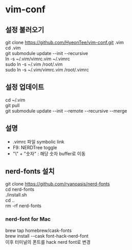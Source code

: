 # vim-conf

## 설정 불러오기
git clone https://github.com/HyeonTee/vim-conf.git .vim  
cd .vim  
git submodule update --init --recursive  
ln -s ~/.vim/vimrc.vim ~/.vimrc  
sudo ln -s ~/.vim /root/.vim  
sudo ln -s ~/.vim/vimrc.vim /root/.vimrc  

## 설정 업데이트
cd ~/.vim  
git pull  
git submodule update --init --remote --recursive --merge  

## 설명
- .vimrc 파일 symbolic link  
- F9: NERDTree toggle
- "\\" + "숫자" : 해당 숫자 buffer로 이동

## nerd-fonts 설치  
  
git clone https://github.com/ryanoasis/nerd-fonts  
cd nerd-fonts  
./install.sh  
cd ..  
rm -rf nerd-fonts  

### nerd-font for Mac  
brew tap homebrew/cask-fonts  
brew install --cask font-hack-nerd-font  
이후 터미널의 폰트를 hack nerd font로 변경
